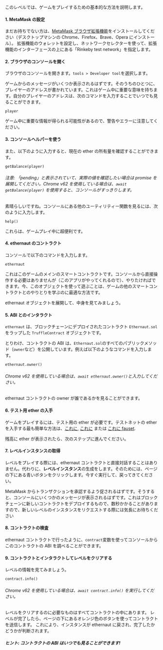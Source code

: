このレベルでは、ゲームをプレイするための基本的な方法を説明します。

#### 1. MetaMask の設定

まだお持ちでない方は、[MetaMask ブラウザ拡張機能](https://metamask.io/)をインストールしてください（デスクトップマシンの Chrome、Firefox、Brave、Opera にインストール）。
拡張機能のウォレットを設定し、ネットワークセレクターを使って、拡張機能のインターフェースの上にある「Rinkeby test network」を指定します。

#### 2. ブラウザのコンソールを開く

ブラウザのコンソールを開きます。`tools > Developer tool`を選択します。

ゲームからのメッセージがいくつか表示されるはずです。そのうちのひとつに、プレイヤーのアドレスが書かれています。これはゲーム中に重要な意味を持ちます。自分のプレイヤーのアドレスは、次のコマンドを入力することでいつでも見ることができます。

```
player
```

ゲーム中に重要な情報が得られる可能性があるので、警告やエラーに注意してください。

#### 3. コンソールヘルパーを使う

また、以下のように入力すると、現在の ether の所有量を確認することができます。

```
getBalance(player)
```

###### 注意: 「pending」と表示されていて、実際の値を確認したい場合は promise を展開してください。Chrome v62 を使用している場合は、`await getBalance(player)` を使用すると、コンソールがすっきりします。

素晴らしいですね。コンソールにある他のユーティリティー関数を見るには、次のように入力します。

```
help()
```

これらは、ゲームプレイ中に超便利です。

#### 4. ethernaut のコントラクト

コンソールで以下のコマンドを入力します。

```
ethernaut
```

これはこのゲームのメインのスマートコントラクトです。コンソールから直接操作する必要はありませんが（このアプリがやってくれるので）、やりたければできます。今、このオブジェクトを使って遊ぶことは、ゲームの他のスマートコントラクトとのやりとりを学ぶのに最適な方法です。

ethernaut オブジェクトを展開して、中身を見てみましょう。

#### 5. ABI とのインタラクト

`ethernaut` は、ブロックチェーンにデプロイされたコントラクト `Ethernaut.sol` をラップした `TruffleContract` オブジェクトです。

とりわけ、コントラクトの ABI は、`Ethernaut.sol`のすべてのパブリックメソッド（`owner`など）を公開しています。例えば以下のようなコマンドを入力します。

```
ethernaut.owner()
```

###### Chrome v62 を使用している場合は、`await ethernaut.owner()`と入力してください。

ethernaut コントラクトの owner が誰であるかを見ることができます。

#### 6. テスト用 ether の入手

ゲームをプレイするには、テスト用の ether が必要です。テストネットの ether を入手する最も簡単な方法は、[これに](https://faucet.rinkeby.io/), [これに](https://faucets.chain.link/rinkeby) または [これに fauset](https://faucet.paradigm.xyz/).

残高に ether が表示されたら、次のステップに進んでください。

#### 7. レベルインスタンスの取得

レベルをプレイする際には、ethernaut コントラクトと直接対話することはありません。代わりに、**レベルインスタンス**の生成をします。そのためには、ページの下にある青いボタンをクリックします。今すぐ実行して、戻ってきてください。

MetaMask からトランザクションを承認するよう促されるはずです。そうすると、コンソールにいくつかのメッセージが表示されるはずです。これはブロックチェーンに新しいコントラクトをデプロイするもので、数秒かかることがありますので、新しいレベルのインスタンスをリクエストする際には気長にお待ちください

#### 8. コントラクトの検査

ethernaut コントラクトで行ったように、`contract`変数を使ってコンソールからこのコントラクトの ABI を調べることができます。

#### 9. コントラクトとインタラクトしてレベルをクリアする

レベルの情報を見てみましょう。

```
contract.info()
```

###### Chrome v62 を使用している場合は、`await contract.info()` を実行してください。

レベルをクリアするのに必要なものはすべてコントラクトの中にあります。
レベルが完了したら、ページの下にあるオレンジ色のボタンを使ってコントラクトを送信します。
これにより、インスタンスが ethernaut に戻され、完了したかどうかが判断されます。

##### ヒント: コントラクトの ABI はいつでも見ることができます!
